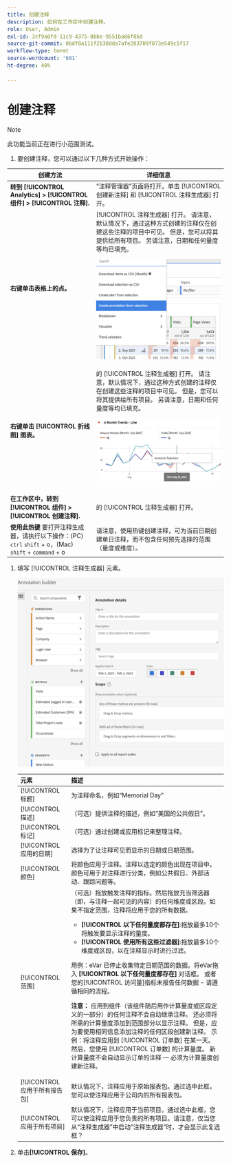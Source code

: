 ```yaml
---
title: 创建注释
description: 如何在工作区中创建注释。
role: User, Admin
exl-id: 3cf9a0fd-11c9-4375-8bbe-9551ba86f86d
source-git-commit: 0bdf0a111f2b30dda7afe283709f073e549c5f17
workflow-type: tm+mt
source-wordcount: '601'
ht-degree: 40%

---
```


# 创建注释

>[!NOTE]
>
>此功能当前正在进行小范围测试。

1. 要创建注释，您可以通过以下几种方式开始操作：

| 创建方法 | 详细信息 |
| --- | --- |
| **转到 [!UICONTROL Analytics] > [!UICONTROL 组件] > [!UICONTROL 注释].** | “注释管理器”页面将打开。单击 [!UICONTROL 创建新注释] 和 [!UICONTROL 注释生成器] 打开。 |
| **右键单击表格上的点。** | [!UICONTROL 注释生成器] 打开。 请注意，默认情况下，通过这种方式创建的注释仅在创建这些注释的项目中可见。 但是，您可以将其提供给所有项目。 另请注意，日期和任何量度等均已填充。<p>![](assets/annotate-table.png) |
| **右键单击 [!UICONTROL 折线图] 图表。** | 的 [!UICONTROL 注释生成器] 打开。 请注意，默认情况下，通过这种方式创建的注释仅在创建这些注释的项目中可见。 但是，您可以将其提供给所有项目。 另请注意，日期和任何量度等均已填充。<p>![](assets/annotate-line.png) |
| **在工作区中，转到 [!UICONTROL 组件] > [!UICONTROL 创建注释].** | 的 [!UICONTROL 注释生成器] 打开。 |
| **使用此热键** 要打开注释生成器，请执行以下操作：(PC) `ctrl` `shift` + o，(Mac) `shift` + `command` + o | 请注意，使用热键创建注释，可为当前日期创建单日注释，而不包含任何预先选择的范围（量度或维度）。 |

1. 填写 [!UICONTROL 注释生成器] 元素。

   ![](assets/ann-builder.png)

   | 元素 | 描述 |
   | --- | --- |
   | [!UICONTROL 标题] | 为注释命名，例如“Memorial Day” |
   | [!UICONTROL 描述] | （可选）提供注释的描述，例如“美国的公共假日”。 |
   | [!UICONTROL 标记] | （可选）通过创建或应用标记来整理注释。 |
   | [!UICONTROL 应用的日期] | 选择为了让注释可见而显示的日期或日期范围。 |
   | [!UICONTROL 颜色] | 将颜色应用于注释。注释以选定的颜色出现在项目中。颜色可用于对注释进行分类，例如公共假日、外部活动、跟踪问题等。 |
   | [!UICONTROL 范围] | （可选）拖放触发注释的指标。然后拖放充当筛选器（即，与注释一起可见的内容）的任何维度或区段。如果不指定范围，注释将应用于您的所有数据。<ul><li>**[!UICONTROL 以下任何量度都存在]**:拖放最多10个将触发要显示注释的量度。</li><li>**[!UICONTROL 使用所有这些过滤器]**:拖放最多10个维度或区段，以在注释显示时进行过滤。</li></ul><p>用例：eVar 已停止收集特定日期范围的数据。将eVar拖入 **[!UICONTROL 以下任何量度都存在]** 对话框。 或者您的[!UICONTROL 访问量]指标未报告任何数据 - 请遵循相同的流程。<p>**注意：** 应用到组件（该组件随后用作计算量度或区段定义的一部分）的任何注释不会自动继承注释。 还必须将所需的计算量度添加到范围部分以显示注释。 但是，应为要使用相同信息添加注释的任何区段创建新注释。 示例：将注释应用到 [!UICONTROL 订单数] 在某一天。 然后，您使用 [!UICONTROL 订单数] 的计算量度。 新计算量度不会自动显示订单的注释 — 必须为计算量度创建新注释。 |
   | [!UICONTROL 应用于所有报告包] | 默认情况下，注释应用于原始报表包。通过选中此框，您可以使注释应用于公司内的所有报表包。 |
   | [!UICONTROL 应用于所有项目] | 默认情况下，注释应用于当前项目。通过选中此框，您可以使注释应用于您负责的所有项目。请注意，仅当您从“注释生成器”中启动“注释生成器”时，才会显示此复选框？ |

1. 单击&#x200B;**[!UICONTROL 保存]**。
